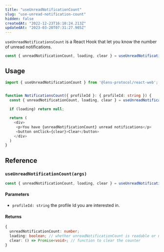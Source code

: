 ```yaml
---
title: "useUnreadNotificationCount"
slug: "use-unread-notification-count"
hidden: false
createdAt: "2022-12-23T16:10:24.213Z"
updatedAt: "2023-03-20T07:31:27.905Z"
---
```

`useUnreadNotificationsCount` is a React Hook that let you know the number of unread notifications.

```typescript
const { unreadNotificationCount, loading, clear } = useUnreadNotificationCount({ profileId })
```



## Usage

```typescript
import { useUnreadNotificationCount } from '@lens-protocol/react-web';


function NotificationsCount({ profileId }: { profileId: string }) {
  const { unreadNotificationCount, loading, clear } = useUnreadNotificationCount({ profileId })
  
  if (loading) return null;

  return (
    <div>
     <p>You have {unreadNotificationCount} unread notifications</p>
     <button onClick={clear}>Clear</button>
    </div>
  )
}
```



## Reference

### `useUnreadNotificationCount(args)`

```typescript
const { unreadNotificationCount, loading, clear } = useUnreadNotificationCount({ profileId });
```



#### Parameters

- `profileId: string` the profile Id you are interested in.

#### Returns

```typescript
{
  unreadNotificationCount: number;
  loading: boolean; // whether unreadNotificationCount is readable or not
  clear: () => Promise<void>; // function to clear the counter
}
```